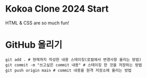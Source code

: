 # Kokoa Clone 2024 Start

HTML & CSS are so much fun!

# GitHub 올리기

```
git add . # 현재까지 작성한 내용 스테이징(로컬에서 변경사항 올리는 방법)
git commit -m "쓰고싶은 commit 내용" # 스테이징 한 것을 저장하는 방법
git push origin main # commit 내용을 원격 저장소에 올리는 방법

```

